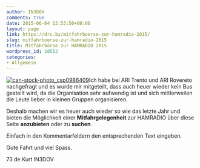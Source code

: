 ```yaml
---
author: IN3DOV
comments: true
date: 2015-06-04 12:53:50+00:00
layout: page
link: https://drc.bz/mitfahrboerse-zur-hamradio-2015/
slug: mitfahrboerse-zur-hamradio-2015
title: Mitfahrbörse zur HAMRADIO 2015
wordpress_id: 10552
categories:
- Allgemein
---
```


[![can-stock-photo_csp0986409](https://drc.bz/wp-content/uploads/2015/06/can-stock-photo_csp0986409.jpg)](https://drc.bz/wp-content/uploads/2015/06/can-stock-photo_csp0986409.jpg)Ich habe bei ARI Trento und ARI Rovereto nachgefragt und es wurde mir mitgeteilt, dass auch heuer wieder kein Bus gestellt wird, da die Organisation sehr aufwendig ist und sich mittlerweilen die Leute lieber in kleinen Gruppen organisieren.

Deshalb machen wir es heuer auch wieder so wie das letzte Jahr und bieten die Möglichkeit einer **Mitfahrgelegenheit** zur HAMRADIO über diese Seite **anzubieten** oder zu **suchen**.

Einfach in den Kommentarfeldern den entsprechenden Text eingeben.

Gute Fahrt und viel Spass.

73 de Kurt IN3DOV
